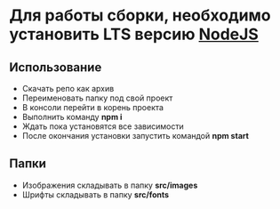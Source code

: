 # Для работы сборки, необходимо установить **LTS** версию [NodeJS](https://nodejs.org/en/)

## Использование

* Скачать репо как архив
* Переименовать папку под свой проект
* В консоли перейти в корень проекта
* Выполнить команду **npm i**
* Ждать пока установятся все зависимости
* После окончания установки запустить командой **npm start**

## Папки

* Изображения складывать в папку **src/images**
* Шрифты складывать в папку **src/fonts**
